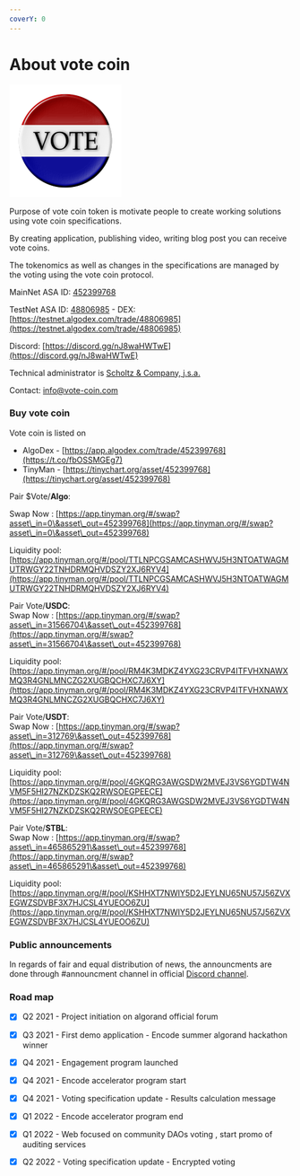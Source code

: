 ```yaml
---
coverY: 0
---
```


# About vote coin

![](../.gitbook/assets/logo200.png)

Purpose of vote coin token is motivate people to create working solutions using vote coin specifications.

By creating application, publishing video, writing blog post you can receive vote coins.

The tokenomics as well as changes in the specifications are managed by the voting using the vote coin protocol.

MainNet ASA ID: [452399768](https://algoexplorer.io/asset/452399768)

TestNet ASA ID: [48806985](https://testnet.algoexplorer.io/asset/48806985) - DEX: [https://testnet.algodex.com/trade/48806985](https://testnet.algodex.com/trade/48806985)

Discord: [https://discord.gg/nJ8waHWTwE](https://discord.gg/nJ8waHWTwE)

Technical administrator is [Scholtz & Company, j.s.a. ](https://www.orsr.sk/vypis.asp?ID=439983\&SID=2\&P=1\&lan=en)&#x20;

Contact: info@vote-coin.com

### Buy vote coin

Vote coin is listed on&#x20;

* AlgoDex -  [https://app.algodex.com/trade/452399768](https://t.co/fbOSSMGEg7)
* TinyMan - [https://tinychart.org/asset/452399768](https://tinychart.org/asset/452399768)

Pair $Vote/**Algo**:&#x20;

Swap Now : [https://app.tinyman.org/#/swap?asset\_in=0\&asset\_out=452399768](https://app.tinyman.org/#/swap?asset\_in=0\&asset\_out=452399768)

Liquidity pool: [https://app.tinyman.org/#/pool/TTLNPCGSAMCASHWVJ5H3NTOATWAGMUTRWGY22TNHDRMQHVDSZY2XJ6RYV4](https://app.tinyman.org/#/pool/TTLNPCGSAMCASHWVJ5H3NTOATWAGMUTRWGY22TNHDRMQHVDSZY2XJ6RYV4)

Pair Vote/**USDC**: \
Swap Now : [https://app.tinyman.org/#/swap?asset\_in=31566704\&asset\_out=452399768](https://app.tinyman.org/#/swap?asset\_in=31566704\&asset\_out=452399768)

Liquidity pool: [https://app.tinyman.org/#/pool/RM4K3MDKZ4YXG23CRVP4ITFVHXNAWXMQ3R4GNLMNCZG2XUGBQCHXC7J6XY](https://app.tinyman.org/#/pool/RM4K3MDKZ4YXG23CRVP4ITFVHXNAWXMQ3R4GNLMNCZG2XUGBQCHXC7J6XY)

Pair Vote/**USDT**: \
Swap Now : [https://app.tinyman.org/#/swap?asset\_in=312769\&asset\_out=452399768](https://app.tinyman.org/#/swap?asset\_in=312769\&asset\_out=452399768)

Liquidity pool: [https://app.tinyman.org/#/pool/4GKQRG3AWGSDW2MVEJ3VS6YGDTW4NVM5F5HI27NZKDZSKQ2RWSOEGPEECE](https://app.tinyman.org/#/pool/4GKQRG3AWGSDW2MVEJ3VS6YGDTW4NVM5F5HI27NZKDZSKQ2RWSOEGPEECE)

Pair Vote/**STBL**: \
Swap Now : [https://app.tinyman.org/#/swap?asset\_in=465865291\&asset\_out=452399768](https://app.tinyman.org/#/swap?asset\_in=465865291\&asset\_out=452399768)

Liquidity pool: [https://app.tinyman.org/#/pool/KSHHXT7NWIY5D2JEYLNU65NU57J56ZVXEGWZSDVBF3X7HJCSL4YUEOO6ZU](https://app.tinyman.org/#/pool/KSHHXT7NWIY5D2JEYLNU65NU57J56ZVXEGWZSDVBF3X7HJCSL4YUEOO6ZU)

### Public announcements

In regards of fair and equal distribution of news, the announcments are done through #announcment channel in official [Discord channel](https://discord.gg/nJ8waHWTwE).

### Road map

* [x] Q2 2021 - Project initiation on algorand official forum
* [x] Q3 2021 - First demo application - Encode summer algorand hackathon winner
* [x] Q4 2021 - Engagement program launched
* [x] Q4 2021 - Encode accelerator program start
* [x] Q4 2021 - Voting specification update - Results calculation message
* [x] Q1 2022 - Encode accelerator program end
* [x] Q1 2022 - Web focused on community DAOs voting , start promo of auditing services
* [x] Q2 2022 - Voting specification update - Encrypted voting

